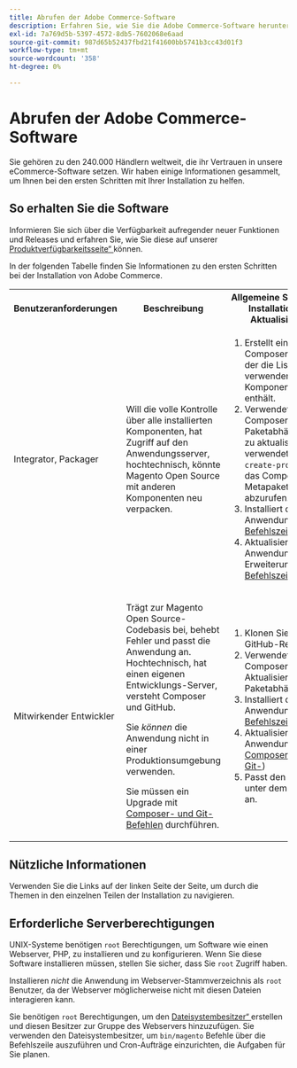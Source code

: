 ```yaml
---
title: Abrufen der Adobe Commerce-Software
description: Erfahren Sie, wie Sie die Adobe Commerce-Software herunterladen.
exl-id: 7a769d5b-5397-4572-8db5-7602068e6aad
source-git-commit: 987d65b52437fbd21f41600bb5741b3cc43d01f3
workflow-type: tm+mt
source-wordcount: '358'
ht-degree: 0%

---
```


# Abrufen der Adobe Commerce-Software

Sie gehören zu den 240.000 Händlern weltweit, die ihr Vertrauen in unsere eCommerce-Software setzen. Wir haben einige Informationen gesammelt, um Ihnen bei den ersten Schritten mit Ihrer Installation zu helfen.

## So erhalten Sie die Software

Informieren Sie sich über die Verfügbarkeit aufregender neuer Funktionen und Releases und erfahren Sie, wie Sie diese auf unserer [Produktverfügbarkeitsseite“ ](https://experienceleague.adobe.com/de/docs/commerce-operations/release/product-availability) können.

In der folgenden Tabelle finden Sie Informationen zu den ersten Schritten bei der Installation von Adobe Commerce.

<table>
    <tbody>
        <tr>
            <th>Benutzeranforderungen</th>
            <th>Beschreibung</th>
            <th>Allgemeine Schritte zur Installation und Aktualisierung</th>
            <th>Link „Erste Schritte“</th>
        </tr>
    <tr>
        <td><p>Integrator, Packager</p></td>
        <td><p>Will die volle Kontrolle über alle installierten Komponenten, hat Zugriff auf den Anwendungsserver, hochtechnisch, könnte Magento Open Source mit anderen Komponenten neu verpacken.</p>
        </td>
        <td><ol><li>Erstellt einen Composer <em>Projekt</em> der die Liste der zu verwendenden Komponenten enthält.</li>
            <li>Verwendet Composer, um Paketabhängigkeiten zu aktualisieren; verwendet <code>composer create-project</code>, um das Composer-Metapaket abzurufen.</li>
            <li>Installiert die Anwendung über die <a href="../advanced.md">Befehlszeile</a>.</li>
        <li>Aktualisiert die Anwendung und die Erweiterungen über <a href="../../upgrade/implementation/perform-upgrade.md">Befehlszeile</a>.</li></ol></td>
        <td><p><a href="../composer.md">Abrufen des Metapakets</a></p></td>
    </tr>
    <tr>
        <td><p>Mitwirkender Entwickler</p></td>
        <td><p>Trägt zur Magento Open Source-Codebasis bei, behebt Fehler und passt die Anwendung an. Hochtechnisch, hat einen eigenen Entwicklungs-Server, versteht Composer und GitHub.</p>
            <p>Sie <em>können</em> die Anwendung nicht in einer Produktionsumgebung verwenden.</p>
      <p>Sie müssen ein Upgrade mit <a href="../../upgrade/developer/git-installs.md">Composer- und Git-Befehlen</a> durchführen.</p></td>
        <td><ol><li>Klonen Sie das GitHub-Repository.</li>
            <li>Verwendet Composer zum Aktualisieren von Paketabhängigkeiten.</li>
            <li>Installiert die Anwendung über <a href="../advanced.md">Befehlszeile</a>.</li>
            <li>Aktualisiert die Anwendung mit <a href="../../upgrade/developer/git-installs.md">Composer- und Git-</a>)</li>
            <li>Passt den Code unter dem <code>app/code</code> an.</li></ol></td>
        <td><p><a href="https://developer.adobe.com/commerce/contributor/guides/install/clone-repository/">Klonen des GitHub-Repositorys</a></p></td>
    </tr>
    </tbody>
</table>

## Nützliche Informationen

Verwenden Sie die Links auf der linken Seite der Seite, um durch die Themen in den einzelnen Teilen der Installation zu navigieren.

## Erforderliche Serverberechtigungen

UNIX-Systeme benötigen `root` Berechtigungen, um Software wie einen Webserver, PHP, zu installieren und zu konfigurieren. Wenn Sie diese Software installieren müssen, stellen Sie sicher, dass Sie `root` Zugriff haben.

Installieren *nicht* die Anwendung im Webserver-Stammverzeichnis als `root` Benutzer, da der Webserver möglicherweise nicht mit diesen Dateien interagieren kann.

Sie benötigen `root` Berechtigungen, um den [Dateisystembesitzer“ ](file-system/overview.md) erstellen und diesen Besitzer zur Gruppe des Webservers hinzuzufügen. Sie verwenden den Dateisystembesitzer, um `bin/magento` Befehle über die Befehlszeile auszuführen und Cron-Aufträge einzurichten, die Aufgaben für Sie planen.
